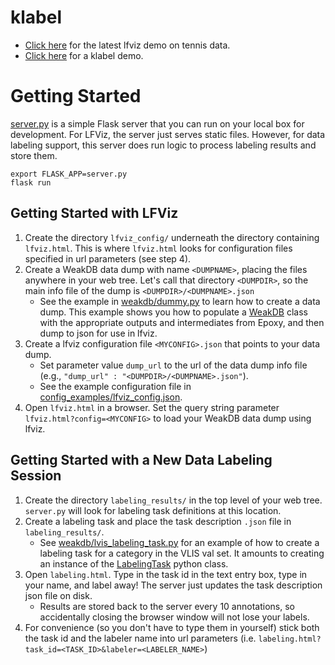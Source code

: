 # klabel

* [Click here](http://graphics.stanford.edu/~kayvonf/scratch/klabel/lfviz.html) for the latest lfviz demo on tennis data.
* [Click here](http://graphics.stanford.edu/~kayvonf/scratch/klabel/klabel.html) for a klabel demo.

# Getting Started

[server.py](server.py) is a simple Flask server that you can run on your local box for development.  For LFViz, the server just serves static files.  However, for data labeling support, this server does run logic to process labeling results and store them. 

    export FLASK_APP=server.py
    flask run

## Getting Started with LFViz

1. Create the directory `lfviz_config/` underneath the directory containing `lfviz.html`. This is where `lfviz.html` looks for configuration files specified in url parameters (see step 4).
2. Create a WeakDB data dump with name `<DUMPNAME>`, placing the files anywhere in your web tree.  Let's call that directory `<DUMPDIR>`, so the main info file of the dump is `<DUMPDIR>/<DUMPNAME>.json`
   * See the example in [weakdb/dummy.py](weakdb/dummy.py) to learn how to create a data dump. This example shows you how to populate a [WeakDB](weakdb/weakdb.py) class with the appropriate outputs and intermediates from Epoxy, and then dump to json for use in lfviz.
3. Create a lfviz configuration file `<MYCONFIG>.json` that points to your data dump.
   * Set parameter value `dump_url` to the url of the data dump info file (e.g., `"dump_url" : "<DUMPDIR>/<DUMPNAME>.json"`). 
   * See the example configuration file in [config_examples/lfviz_config.json](config_examples/lfviz_config.json).
4. Open `lfviz.html` in a browser. Set the query string parameter `lfviz.html?config=<MYCONFIG>` to load your WeakDB data dump using lfviz.

## Getting Started with a New Data Labeling Session

1. Create the directory `labeling_results/` in the top level of your web tree.  `server.py` will look for labeling task definitions at this location.
2. Create a labeling task and place the task description `.json` file in `labeling_results/`.
   * See [weakdb/lvis_labeling_task.py](weakdb/lvis_labeling_task.py) for an example of how to create a labeling task for a category in the VLIS val set. It amounts to creating an instance of the [LabelingTask](weakdb/labelingtask.py) python class.
3. Open `labeling.html`.  Type in the task id in the text entry box, type in your name, and label away! The server just updates the task description json file on disk. 
   * Results are stored back to the server every 10 annotations, so accidentally closing the browser window will not lose your labels.
4. For convenience (so you don't have to type them in yourself) stick both the task id and the labeler name into url parameters (i.e. `labeling.html?task_id=<TASK_ID>&labeler=<LABELER_NAME>`)
